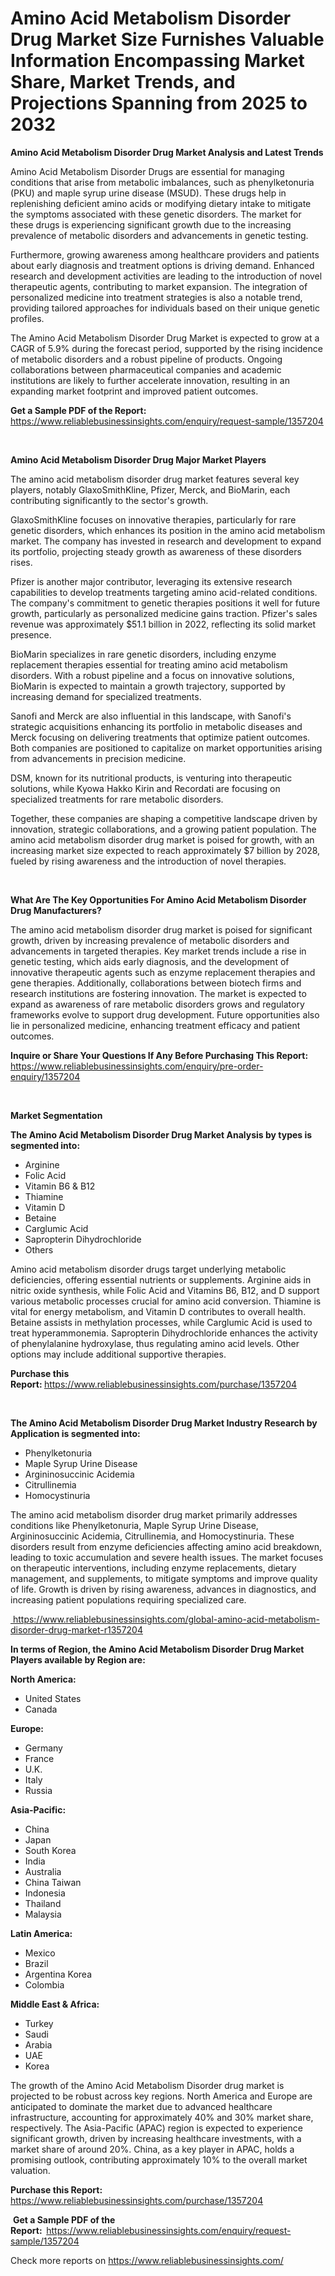 <p><h1>Amino Acid Metabolism Disorder Drug Market Size Furnishes Valuable Information Encompassing Market Share, Market Trends, and Projections Spanning from 2025 to 2032</h1></p><p><strong>Amino Acid Metabolism Disorder Drug Market Analysis and Latest Trends</strong></p>
<p><p>Amino Acid Metabolism Disorder Drugs are essential for managing conditions that arise from metabolic imbalances, such as phenylketonuria (PKU) and maple syrup urine disease (MSUD). These drugs help in replenishing deficient amino acids or modifying dietary intake to mitigate the symptoms associated with these genetic disorders. The market for these drugs is experiencing significant growth due to the increasing prevalence of metabolic disorders and advancements in genetic testing.</p><p>Furthermore, growing awareness among healthcare providers and patients about early diagnosis and treatment options is driving demand. Enhanced research and development activities are leading to the introduction of novel therapeutic agents, contributing to market expansion. The integration of personalized medicine into treatment strategies is also a notable trend, providing tailored approaches for individuals based on their unique genetic profiles.</p><p>The Amino Acid Metabolism Disorder Drug Market is expected to grow at a CAGR of 5.9% during the forecast period, supported by the rising incidence of metabolic disorders and a robust pipeline of products. Ongoing collaborations between pharmaceutical companies and academic institutions are likely to further accelerate innovation, resulting in an expanding market footprint and improved patient outcomes.</p></p>
<p><strong>Get a Sample PDF of the Report:&nbsp;</strong> <a href="https://www.reliablebusinessinsights.com/enquiry/request-sample/1357204?utm_campaign=3359&utm_medium=2&utm_source=Github&utm_content=ia&utm_term=09032025&utm_id=amino-acid-metabolism-disorder-drug">https://www.reliablebusinessinsights.com/enquiry/request-sample/1357204</a></p>
<p>&nbsp;</p>
<p><strong>Amino Acid Metabolism Disorder Drug Major Market Players</strong></p>
<p><p>The amino acid metabolism disorder drug market features several key players, notably GlaxoSmithKline, Pfizer, Merck, and BioMarin, each contributing significantly to the sector's growth.</p><p>GlaxoSmithKline focuses on innovative therapies, particularly for rare genetic disorders, which enhances its position in the amino acid metabolism market. The company has invested in research and development to expand its portfolio, projecting steady growth as awareness of these disorders rises.</p><p>Pfizer is another major contributor, leveraging its extensive research capabilities to develop treatments targeting amino acid-related conditions. The company's commitment to genetic therapies positions it well for future growth, particularly as personalized medicine gains traction. Pfizer's sales revenue was approximately $51.1 billion in 2022, reflecting its solid market presence.</p><p>BioMarin specializes in rare genetic disorders, including enzyme replacement therapies essential for treating amino acid metabolism disorders. With a robust pipeline and a focus on innovative solutions, BioMarin is expected to maintain a growth trajectory, supported by increasing demand for specialized treatments.</p><p>Sanofi and Merck are also influential in this landscape, with Sanofi's strategic acquisitions enhancing its portfolio in metabolic diseases and Merck focusing on delivering treatments that optimize patient outcomes. Both companies are positioned to capitalize on market opportunities arising from advancements in precision medicine.</p><p>DSM, known for its nutritional products, is venturing into therapeutic solutions, while Kyowa Hakko Kirin and Recordati are focusing on specialized treatments for rare metabolic disorders.</p><p>Together, these companies are shaping a competitive landscape driven by innovation, strategic collaborations, and a growing patient population. The amino acid metabolism disorder drug market is poised for growth, with an increasing market size expected to reach approximately $7 billion by 2028, fueled by rising awareness and the introduction of novel therapies.</p></p>
<p>&nbsp;</p>
<p><strong>What Are The Key Opportunities For Amino Acid Metabolism Disorder Drug Manufacturers?</strong></p>
<p><p>The amino acid metabolism disorder drug market is poised for significant growth, driven by increasing prevalence of metabolic disorders and advancements in targeted therapies. Key market trends include a rise in genetic testing, which aids early diagnosis, and the development of innovative therapeutic agents such as enzyme replacement therapies and gene therapies. Additionally, collaborations between biotech firms and research institutions are fostering innovation. The market is expected to expand as awareness of rare metabolic disorders grows and regulatory frameworks evolve to support drug development. Future opportunities also lie in personalized medicine, enhancing treatment efficacy and patient outcomes.</p></p>
<p><strong>Inquire or Share Your Questions If Any Before Purchasing This Report:</strong> <a href="https://www.reliablebusinessinsights.com/enquiry/pre-order-enquiry/1357204?utm_campaign=3359&utm_medium=2&utm_source=Github&utm_content=ia&utm_term=09032025&utm_id=amino-acid-metabolism-disorder-drug">https://www.reliablebusinessinsights.com/enquiry/pre-order-enquiry/1357204</a></p>
<p>&nbsp;</p>
<p><strong>Market Segmentation</strong></p>
<p><strong>The Amino Acid Metabolism Disorder Drug Market Analysis by types is segmented into:</strong></p>
<p><ul><li>Arginine</li><li>Folic Acid</li><li>Vitamin B6 & B12</li><li>Thiamine</li><li>Vitamin D</li><li>Betaine</li><li>Carglumic Acid</li><li>Sapropterin Dihydrochloride</li><li>Others</li></ul></p>
<p><p>Amino acid metabolism disorder drugs target underlying metabolic deficiencies, offering essential nutrients or supplements. Arginine aids in nitric oxide synthesis, while Folic Acid and Vitamins B6, B12, and D support various metabolic processes crucial for amino acid conversion. Thiamine is vital for energy metabolism, and Vitamin D contributes to overall health. Betaine assists in methylation processes, while Carglumic Acid is used to treat hyperammonemia. Sapropterin Dihydrochloride enhances the activity of phenylalanine hydroxylase, thus regulating amino acid levels. Other options may include additional supportive therapies.</p></p>
<p><strong>Purchase this Report:&nbsp;</strong><a href="https://www.reliablebusinessinsights.com/purchase/1357204?utm_campaign=3359&utm_medium=2&utm_source=Github&utm_content=ia&utm_term=09032025&utm_id=amino-acid-metabolism-disorder-drug">https://www.reliablebusinessinsights.com/purchase/1357204</a></p>
<p>&nbsp;</p>
<p><strong>The Amino Acid Metabolism Disorder Drug Market Industry Research by Application is segmented into:</strong></p>
<p><ul><li>Phenylketonuria</li><li>Maple Syrup Urine Disease</li><li>Argininosuccinic Acidemia</li><li>Citrullinemia</li><li>Homocystinuria</li></ul></p>
<p><p>The amino acid metabolism disorder drug market primarily addresses conditions like Phenylketonuria, Maple Syrup Urine Disease, Argininosuccinic Acidemia, Citrullinemia, and Homocystinuria. These disorders result from enzyme deficiencies affecting amino acid breakdown, leading to toxic accumulation and severe health issues. The market focuses on therapeutic interventions, including enzyme replacements, dietary management, and supplements, to mitigate symptoms and improve quality of life. Growth is driven by rising awareness, advances in diagnostics, and increasing patient populations requiring specialized care.</p></p>
<p><a href="https://www.reliablebusinessinsights.com/global-amino-acid-metabolism-disorder-drug-market-r1357204?utm_campaign=3359&utm_medium=2&utm_source=Github&utm_content=ia&utm_term=09032025&utm_id=amino-acid-metabolism-disorder-drug">&nbsp;https://www.reliablebusinessinsights.com/global-amino-acid-metabolism-disorder-drug-market-r1357204</a></p>
<p><strong>In terms of Region, the Amino Acid Metabolism Disorder Drug Market Players available by Region are:</strong></p>
<p>
    <p> <strong> North America: </strong>
        <ul>
            <li>United States</li>
            <li>Canada</li>
        </ul>
        </p> 
    <p> <strong> Europe: </strong>
        <ul>
            <li>Germany</li>
            <li>France</li>
            <li>U.K.</li>
            <li>Italy</li>
            <li>Russia</li>
        </ul>
        </p> 
    <p> <strong> Asia-Pacific: </strong>
        <ul>
            <li>China</li>
            <li>Japan</li>
            <li>South Korea</li>
            <li>India</li>
            <li>Australia</li>
            <li>China Taiwan</li>
            <li>Indonesia</li>
            <li>Thailand</li>
            <li>Malaysia</li>
        </ul>
        </p> 
    <p> <strong> Latin America: </strong>
        <ul>
            <li>Mexico</li>
            <li>Brazil</li>
            <li>Argentina Korea</li>
            <li>Colombia</li>
        </ul>
        </p> 
    <p> <strong> Middle East & Africa: </strong>
        <ul>
            <li>Turkey</li>
            <li>Saudi</li>
            <li>Arabia</li>
            <li>UAE</li>
            <li>Korea</li>
        </ul>
    </p>
    </p>
<p><p>The growth of the Amino Acid Metabolism Disorder drug market is projected to be robust across key regions. North America and Europe are anticipated to dominate the market due to advanced healthcare infrastructure, accounting for approximately 40% and 30% market share, respectively. The Asia-Pacific (APAC) region is expected to experience significant growth, driven by increasing healthcare investments, with a market share of around 20%. China, as a key player in APAC, holds a promising outlook, contributing approximately 10% to the overall market valuation.</p></p>
<p><strong>Purchase this Report: </strong><a href="https://www.reliablebusinessinsights.com/purchase/1357204?utm_campaign=3359&utm_medium=2&utm_source=Github&utm_content=ia&utm_term=09032025&utm_id=amino-acid-metabolism-disorder-drug">https://www.reliablebusinessinsights.com/purchase/1357204</a></p>
<p>&nbsp;<strong>Get a Sample PDF of the Report:&nbsp;&nbsp;</strong><a href="https://www.reliablebusinessinsights.com/enquiry/request-sample/1357204?utm_campaign=3359&utm_medium=2&utm_source=Github&utm_content=ia&utm_term=09032025&utm_id=amino-acid-metabolism-disorder-drug">https://www.reliablebusinessinsights.com/enquiry/request-sample/1357204</a></p>
<p><strong></strong></p>
<p>Check more reports on <a href="https://www.reliablebusinessinsights.com/?utm_campaign=3359&utm_medium=2&utm_source=Github&utm_content=ia&utm_term=09032025&utm_id=amino-acid-metabolism-disorder-drug">https://www.reliablebusinessinsights.com/</a></p>
